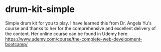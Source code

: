# drum-kit-simple

Simple drum kit for you to play. I have learned this from Dr. Angela Yu's course and thanks to her for the comprehensive and excellent delivery of the content. Her online course can be found in Udemy here: https://www.udemy.com/course/the-complete-web-development-bootcamp/
